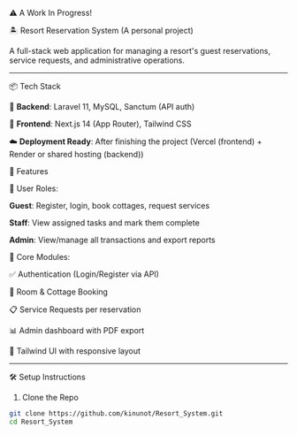 ⚠️ A Work In Progress!

🏝️ Resort Reservation System (A personal project)

A full-stack web application for managing a resort's guest reservations, service requests, and administrative operations.

---

📦 Tech Stack

🔧 **Backend**: Laravel 11, MySQL, Sanctum (API auth)

🎨 **Frontend**: Next.js 14 (App Router), Tailwind CSS

☁️ **Deployment Ready**: After finishing the project (Vercel (frontend) + Render or shared hosting (backend))


🚀 Features

👥 User Roles:

**Guest**: Register, login, book cottages, request services

**Staff**: View assigned tasks and mark them complete

**Admin**: View/manage all transactions and export reports


🧩 Core Modules:

✅ Authentication (Login/Register via API)

🏡 Room & Cottage Booking

📋 Service Requests per reservation

📊 Admin dashboard with PDF export

🎨 Tailwind UI with responsive layout

---

🛠️ Setup Instructions

1. Clone the Repo

```bash
git clone https://github.com/kinunot/Resort_System.git
cd Resort_System
